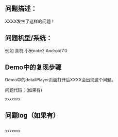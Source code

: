 ## 问题描述：

XXXX发生了这样的问题！

## 问题机型/系统：

例如 真机 小米note2 Android7.0

## Demo中的复现步骤

Demo中的detailPlayer页面打开后XXXX会出现这个问题。

问题代码：(如果有)
```
xxxxxxx
```

## 问题log（如果有）

```

xxxxxxx

```
